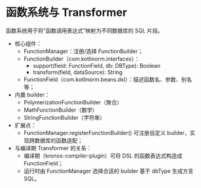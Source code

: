 # 函数系统与 Transformer

函数系统用于将“函数调用表达式”映射为不同数据库的 SQL 片段。

- 核心组件：
  - FunctionManager：注册/选择 FunctionBuilder；
  - FunctionBuilder（com.kotlinorm.interfaces）：
    - support(field: FunctionField, db: DBType): Boolean
    - transform(field, dataSource): String
  - FunctionField（com.kotlinorm.beans.dsl）：描述函数名、参数、别名等；
- 内置 builder：
  - PolymerizationFunctionBuilder（聚合）
  - MathFunctionBuilder（数学）
  - StringFunctionBuilder（字符串）
- 扩展点：
  - FunctionManager.registerFunctionBuilder() 可注册自定义 builder，实现跨数据库的函数适配；
- 与编译期 Transformer 的关系：
  - 编译期（kronos-compiler-plugin）可将 DSL 的函数表达式构造成 FunctionField；
  - 运行时由 FunctionManager 选择合适的 builder 基于 dbType 生成方言 SQL。
